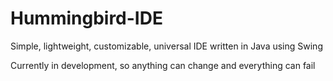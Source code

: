 # Hummingbird-IDE
Simple, lightweight, customizable, universal IDE written in Java using Swing

Currently in development, so anything can change and everything can fail
